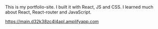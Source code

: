 This is my portfolio-site. I built it with React, JS and CSS. I learned much about React, React-router and JavaScript.

https://main.d32k38zc4l4apl.amplifyapp.com
